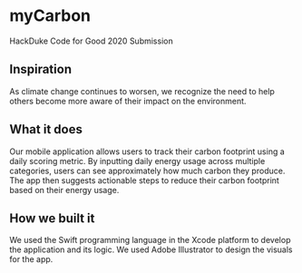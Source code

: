 # myCarbon
HackDuke Code for Good 2020 Submission

## Inspiration
As climate change continues to worsen, we recognize the need to help others become more aware of their impact on the environment.

## What it does
Our mobile application allows users to track their carbon footprint using a daily scoring metric. By inputting daily energy usage across multiple categories, users can see approximately how much carbon they produce. The app then suggests actionable steps to reduce their carbon footprint based on their energy usage. 

## How we built it
We used the Swift programming language in the Xcode platform to develop the application and its logic. We used Adobe Illustrator to design the visuals for the app.
